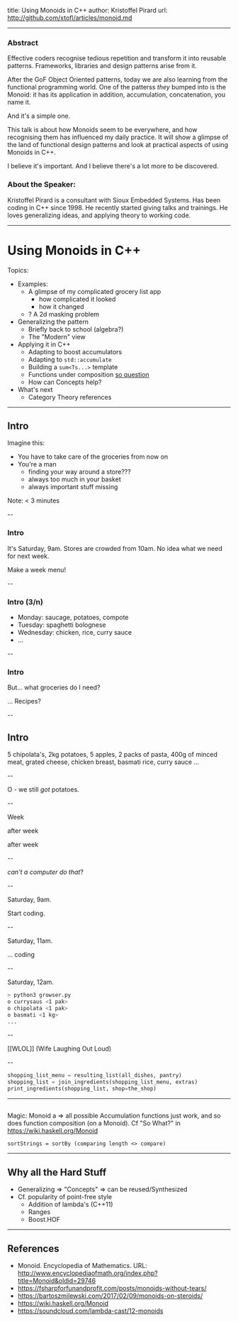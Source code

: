 <!-- .slide: style="text-align: left;"> -->  

title: Using Monoids in C++
author: Kristoffel Pirard
url: http://github.com/xtofl/articles/monoid.md

---

<!-- .slide: style="text-align: left; font-size: .5em;"> -->  

### Abstract

Effective coders recognise tedious repetition and transform it into reusable patterns.  Frameworks, libraries and design patterns arise from it.

After the GoF Object Oriented patterns, today we are also learning from the functional programming world.  One of the patterss
_they_ bumped into is the Monoid: it has its application in addition, accumulation, concatenation, you name it.

And it's a simple one.

This talk is about how Monoids seem to be everywhere, and how recognising them has influenced my daily practice.  It will show a glimpse of the land of functional design patterns and look at practical aspects of using Monoids in C++.

I believe it's important.  And I believe there's a lot more to be discovered.


### About the Speaker:

Kristoffel Pirard is a consultant with Sioux Embedded Systems.  Has been coding in C++ since 1998.  He recently started giving talks and trainings.  He loves generalizing ideas, and applying theory to working code.

---

# Using Monoids in C++

Topics:

* Examples:
  * A glimpse of my complicated grocery list app
    * how complicated it looked
    * how it changed
  * ? A 2d masking problem
* Generalizing the pattern
  * Briefly back to school (algebra?)
  * The "Modern" view
* Applying it in C++
  * Adapting to boost accumulators
  * Adapting to `std::accumulate`
  * Building a `sum<Ts...>` template
  * Functions under composition [so question](https://math.stackexchange.com/questions/92787/how-does-a-set-of-functions-form-a-monoid)
  * How can Concepts help?
* What's next
  * Category Theory references

---

## Intro



Imagine this:

* You have to take care of the groceries from now on
* You're a man
  * finding your way around a store???
  * always too much in your basket
  * always important stuff missing

Note: < 3 minutes

--

### Intro

It's Saturday, 9am.  Stores are crowded from 10am.  No idea what we need for next week.

Make a week menu!

--

### Intro (3/n)

* Monday: saucage, potatoes, compote
* Tuesday: spaghetti bolognese
* Wednesday: chicken, rice, curry sauce
* ...

--

### Intro

But... what groceries do I need?

... Recipes?

--

## Intro

5 chipolata's, 2kg potatoes, 5 apples, 2 packs of pasta, 400g of minced meat, grated cheese, chicken breast, basmati rice, curry sauce ...

--

O - we still _got_ potatoes.

--

Week

after week

after week

--

_can't a computer do that_?

--

Saturday, 9am.

Start coding.

--

Saturday, 11am.

... coding

--

Saturday, 12am.

```bash
> python3 growser.py
o currysaus <1 pak>
o chipolata <1 pak>
o basmati <1 kg>
...
```

--

[[WLOL]]
(Wife Laughing Out Loud)

--

```python
shopping_list_menu = resulting_list(all_dishes, pantry)
shopping_list = join_ingredients(shopping_list_menu, extras)
print_ingredients(shopping_list, shop=the_shop)
```

---



## 

Magic: Monoid a => all possible Accumulation functions just work,
and so does function composition (on a Monoid).  Cf "So What?" in
https://wiki.haskell.org/Monoid

    sortStrings = sortBy (comparing length <> compare)

---

## Why all the Hard Stuff

* Generalizing => "Concepts" => can be reused/Synthesized
* Cf. popularity of point-free style
  * Addition of lambda's (C++11)
  * Ranges
  * Boost.HOF

---

## References

* Monoid. Encyclopedia of Mathematics. URL: http://www.encyclopediaofmath.org/index.php?title=Monoid&oldid=29746
* https://fsharpforfunandprofit.com/posts/monoids-without-tears/
* https://bartoszmilewski.com/2017/02/09/monoids-on-steroids/
* https://wiki.haskell.org/Monoid
* https://soundcloud.com/lambda-cast/12-monoids